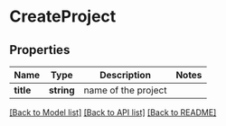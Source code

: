# CreateProject

## Properties
Name | Type | Description | Notes
------------ | ------------- | ------------- | -------------
**title** | **string** | name of the project | 

[[Back to Model list]](../README.md#documentation-for-models) [[Back to API list]](../README.md#documentation-for-api-endpoints) [[Back to README]](../README.md)



